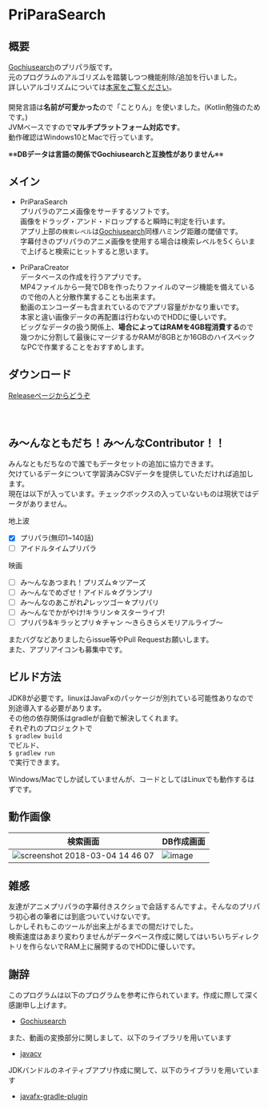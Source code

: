 # PriParaSearch
## 概要
[Gochiusearch](https://github.com/ksasao/Gochiusearch)のプリパラ版です。  
元のプログラムのアルゴリズムを踏襲しつつ機能削除/追加を行いました。  
詳しいアルゴリズムについては[本家をご覧ください](https://github.com/ksasao/Gochiusearch)。  
　  
開発言語は**名前が可愛かった**ので「ことりん」を使いました。(Kotlin勉強のためです。)   
JVMベースですので**マルチプラットフォーム対応です**。  
動作確認はWindows10とMacで行っています。

※※**DBデータは言語の関係でGochiusearchと互換性がありません**※※

## メイン
- PriParaSearch  
プリパラのアニメ画像をサーチするソフトです。  
画像をドラッグ・アンド・ドロップすると瞬時に判定を行います。  
アプリ上部の`検索レベル`は[Gochiusearch](https://github.com/ksasao/Gochiusearch)同様ハミング距離の閾値です。  
字幕付きのプリパラのアニメ画像を使用する場合は検索レベルを5くらいまで上げると検索にヒットすると思います。

- PriParaCreator  
データベースの作成を行うアプリです。  
MP4ファイルから一発でDBを作ったりファイルのマージ機能を備えているので他の人と分散作業することも出来ます。  
動画のエンコーダーも含まれているのでアプリ容量がかなり重いです。  
本家と違い画像データの再配置は行わないのでHDDに優しいです。  
ビッグなデータの扱う関係上、**場合によってはRAMを4GB程消費する**ので幾つかに分割して最後にマージするかRAMが8GBとか16GBのハイスペックなPCで作業することをおすすめします。  


## ダウンロード
[Releaseページからどうぞ](https://github.com/Khromium/PriParaSearch/releases)  
　  
   　
　   
## み～んなともだち！み～んなContributor！！
みんなともだちなので誰でもデータセットの追加に協力できます。  
欠けているデータについて学習済みCSVデータを提供していただければ追加します。  
現在は以下が入っています。チェックボックスの入っていないものは現状ではデータがありません。

地上波
- [x] プリパラ(無印1~140話)
- [ ] アイドルタイムプリパラ

映画
- [ ] み〜んなあつまれ！プリズム☆ツアーズ
- [ ] み〜んなでめざせ！アイドル☆グランプリ
- [ ] み〜んなのあこがれ♪レッツゴー☆プリパリ
- [ ] み〜んなでかがやけ!キラリン☆スターライブ!
- [ ] プリパラ&キラッとプリ☆チャン 〜きらきらメモリアルライブ〜

またバグなどありましたらissue等やPull Requestお願いします。  
また、アプリアイコンも募集中です。

## ビルド方法  
JDK8が必要です。linuxはJavaFxのパッケージが別れている可能性ありなので別途導入する必要があります。  
その他の依存関係はgradleが自動で解決してくれます。  
それぞれのプロジェクトで  
`$ gradlew build`  
でビルド、  
`$ gradlew run`  
で実行できます。


Windows/Macでしか試していませんが、コードとしてはLinuxでも動作するはずです。

## 動作画像  

|検索画面|DB作成画面|
|---|---|
|![screenshot 2018-03-04 14 46 07](https://user-images.githubusercontent.com/4639391/36942751-c668acee-1fbd-11e8-865b-a51f45354a4f.jpg)|![image](https://user-images.githubusercontent.com/4639391/36906453-500b75b2-1e79-11e8-9dbd-6eb689c54836.jpg)

## 雑感
友達がアニメプリパラの字幕付きスクショで会話するんですよ。そんなのプリパラ初心者の筆者には到底ついていけないです。  
しかしそれもこのツールが出来上がるまでの間だけでした。  
検索速度はあまり変わりませんがデータベース作成に関してはいちいちディレクトリを作らないでRAM上に展開するのでHDDに優しいです。

## 謝辞
このプログラムは以下のプログラムを参考に作られています。作成に際して深く感謝申し上げます。
- [Gochiusearch](https://github.com/ksasao/Gochiusearch)  

また、動画の変換部分に関しまして、以下のライブラリを用いています
- [javacv](https://github.com/bytedeco/javacv)

JDKバンドルのネイティブアプリ作成に関して、以下のライブラリを用いています
- [javafx-gradle-plugin](https://github.com/FibreFoX/javafx-gradle-plugin)
